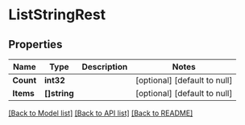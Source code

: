 # ListStringRest

## Properties
Name | Type | Description | Notes
------------ | ------------- | ------------- | -------------
**Count** | **int32** |  | [optional] [default to null]
**Items** | **[]string** |  | [optional] [default to null]

[[Back to Model list]](../README.md#documentation-for-models) [[Back to API list]](../README.md#documentation-for-api-endpoints) [[Back to README]](../README.md)

